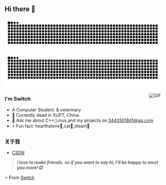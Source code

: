 ## Hi there 👋
![](https://raw.githubusercontent.com/justice049/justice049/refs/heads/output/github-contribution-grid-snake.svg)
![](https://github.com/justice049/justice049/blob/output/github-contribution-grid-snake-dark.svg)

<img align="right" alt="GIF" src="https://raw.githubusercontent.com/JoeyBling/JoeyBling/master/pic/pusheencode.gif" />


### I'm Switch

- A Computer Student. & veterinary
- 🌱 Currently dead in XUPT, China.
- 💬 Ask me about C++,Linux,and my projects on [3440501841@qq.com](mailto:3440501841@qq.com)
- ⚡ Fun fact: hearthstone🍇,cat🍍,steam🥑

### 关于我
- [CSDN](https://i.csdn.net/#/user-center/profile?spm=1000.2115.3001.5111)

> ***I love to make friends. so if you want to say hi, I'll be happy to meet you more!😊***

⭐️ From [Switch](https://github.com/justice049)
